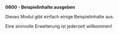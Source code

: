 **0600 - Beispielinhalte ausgeben**

Dieses Modul gibt einfach einige Beispielinhalte aus.

Eine sinnvolle Erweiterung ist jederzeit willkommen!